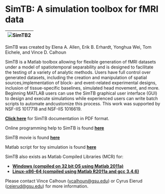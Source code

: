 # SimTB: A simulation toolbox for fMRI data
| ![SimTB2](https://trendscenter.org/trends/software/simtb/images/simtb_icon.jpg) |
| :--: |

SimTB was created by Elena A. Allen, Erik B. Erhardt, Yonghua Wei, Tom Eichele, and Vince D. Calhoun

SimTB is a Matlab toolbox allowing for flexible generation of fMRI datasets under a model of spatiotemporal separability and is designed to facilitate the testing of a variety of analytic methods. Users have full control over generated datasets, including the creation and manipulation of spatial sources,implementation of block- and event-related experimental designs, inclusion of tissue-specific baselines, simulated head movement, and more. Beginning MATLAB users can use the SimTB graphical user interface (GUI) to design and execute simulations while experienced users can write batch scripts to automate andcustomize this process. This work was supported by NSF-IIS 1017718 and NSF-IIS 1016619.

[**Click here**](https://github.com/trendscenter/simtb/blob/master/docs/2011_simtb_manual_v18.pdf) for SimTB documentation in PDF format.

Online programming help to SimTB is found [**here**](https://trendscenter.org/trends/software/simtb/docs/htmldoc/index.html)

SimTB movie is found [**here**](https://trendscenter.org/trends/software/simtb/movies/movie_sub001.avi)

Matlab script for toy simulation is found [**here**](https://github.com/trendscenter/simtb/blob/master/demo/create_toysimulation.m)

SimTB also exists as Matlab Compiled Libraries (MCR) for:
* [**Windows (compiled on 32 bit OS using Matlab 2011a)**](https://trendscenter.org/trends/software/simtb/software/stand_alone/simtb_v18_stand_alone_Win32.zip)
* [**Linux-x86-64 (compiled using Matlab R2011a and gcc 3.4.6)**](https://trendscenter.org/trends/software/simtb/software/stand_alone/simtb_v18_stand_alone_Linux_x86_64.zip)

Please contact Vince Calhoun (vcalhoun@gsu.edu) or Cyrus Eierud (ceierud@gsu.edu) for more information.
